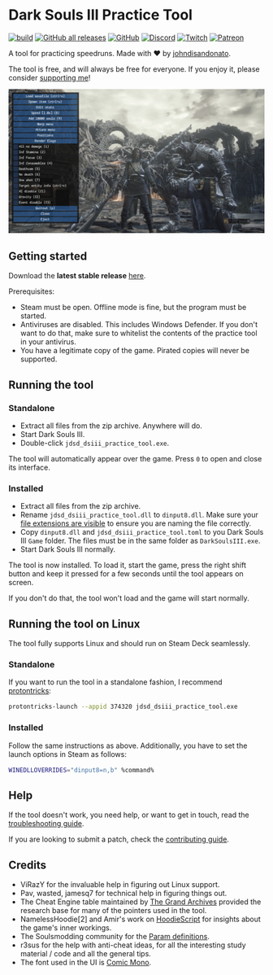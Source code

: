 # Dark Souls III Practice Tool

[![build](https://github.com/veeenu/darksoulsiii-practice-tool/actions/workflows/build.yml/badge.svg)](https://github.com/veeenu/darksoulsiii-practice-tool/actions)
[![GitHub all releases](https://img.shields.io/github/downloads/veeenu/darksoulsiii-practice-tool/total)](https://github.com/veeenu/darksoulsiii-practice-tool/releases/latest)
[![GitHub](https://img.shields.io/github/license/veeenu/darksoulsiii-practice-tool)](https://github.com/veeenu/darksoulsiii-practice-tool/blob/main/LICENSE) 
[![Discord](https://img.shields.io/discord/267623298647457802)](https://discord.gg/jhF3jTTCUs)
[![Twitch](https://img.shields.io/twitch/status/johndisandonato?style=social)](https://twitch.tv/johndisandonato)
[![Patreon](https://img.shields.io/badge/Support_me-Patreon-orange)](https://www.patreon.com/johndisandonato)

A tool for practicing speedruns. Made with ❤️ by [johndisandonato](https://twitch.tv/johndisandonato).

The tool is free, and will always be free for everyone. If you enjoy it, please consider 
[supporting me](https://www.patreon.com/johndisandonato)!

![Screenshot](lib/data/screenshot.jpg)

## Getting started

Download the **latest stable release** [here](https://github.com/veeenu/darksoulsiii-practice-tool/releases/latest).

Prerequisites:

- Steam must be open. Offline mode is fine, but the program must be started.
- Antiviruses are disabled. This includes Windows Defender. If you don't want to do that, make sure to whitelist the contents of the practice tool in your antivirus.
- You have a legitimate copy of the game. Pirated copies will never be supported.

## Running the tool

### Standalone

- Extract all files from the zip archive. Anywhere will do.
- Start Dark Souls III.
- Double-click `jdsd_dsiii_practice_tool.exe`.

The tool will automatically appear over the game. Press `0` to open and close its interface.

### Installed

- Extract all files from the zip archive.
- Rename `jdsd_dsiii_practice_tool.dll` to `dinput8.dll`. Make sure your [file extensions are visible](https://www.howtogeek.com/205086/beginner-how-to-make-windows-show-file-extensions/)
  to ensure you are naming the file correctly.
- Copy `dinput8.dll` and `jdsd_dsiii_practice_tool.toml` to you Dark Souls III `Game` folder.
  The files must be in the same folder as `DarkSoulsIII.exe`.
- Start Dark Souls III normally.

The tool is now installed. To load it, start the game, press the right shift button and 
keep it pressed for a few seconds until the tool appears on screen.

If you don't do that, the tool won't load and the game will start normally.

## Running the tool on Linux

The tool fully supports Linux and should run on Steam Deck seamlessly.

### Standalone

If you want to run the tool in a standalone fashion, I recommend [protontricks](https://github.com/Matoking/protontricks):

```sh
protontricks-launch --appid 374320 jdsd_dsiii_practice_tool.exe
```

### Installed

Follow the same instructions as above. Additionally, you have to set the launch options in Steam as follows:

```sh
WINEDLLOVERRIDES="dinput8=n,b" %command%
```

## Help

If the tool doesn't work, you need help, or want to get in touch, read the [troubleshooting guide](TROUBLESHOOTING.md).

If you are looking to submit a patch, check the [contributing guide](CONTRIBUTING.md).

## Credits

- ViRazY for the invaluable help in figuring out Linux support.
- Pav, wasted, jamesq7 for technical help in figuring things out.
- The Cheat Engine table maintained by [The Grand Archives](https://github.com/inunorii/Dark-Souls-III-CT-TGA)
  provided the research base for many of the pointers used in the tool.
- NamelessHoodie[2] and Amir's work on [HoodieScript](https://github.com/NamelessHoodie/HoodieScript)
  for insights about the game's inner workings.
- The Soulsmodding community for the [Param definitions](https://github.com/soulsmods/Paramdex).
- r3sus for the help with anti-cheat ideas, for all the interesting study material / code and
  all the general tips.
- The font used in the UI is [Comic Mono](https://github.com/dtinth/comic-mono-font).

